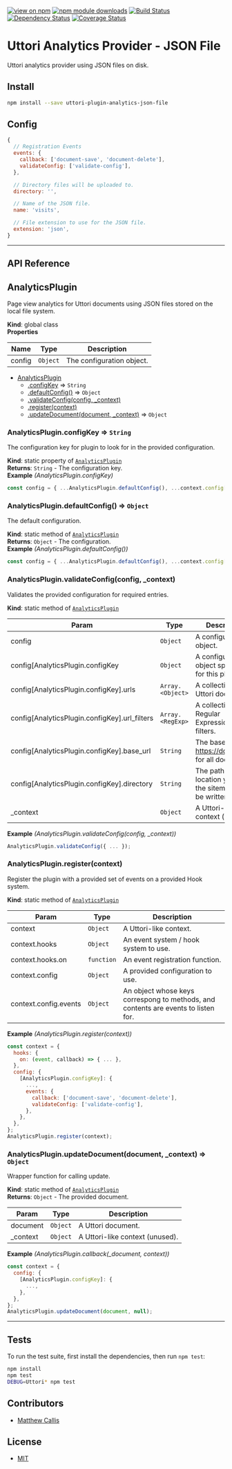 [![view on npm](http://img.shields.io/npm/v/uttori-plugin-analytics-json-file.svg)](https://www.npmjs.org/package/uttori-plugin-analytics-json-file)
[![npm module downloads](http://img.shields.io/npm/dt/uttori-plugin-analytics-json-file.svg)](https://www.npmjs.org/package/uttori-plugin-analytics-json-file)
[![Build Status](https://travis-ci.org/uttori/uttori-plugin-analytics-json-file.svg?branch=master)](https://travis-ci.org/uttori/uttori-plugin-analytics-json-file)
[![Dependency Status](https://david-dm.org/uttori/uttori-plugin-analytics-json-file.svg)](https://david-dm.org/uttori/uttori-plugin-analytics-json-file)
[![Coverage Status](https://coveralls.io/repos/uttori/uttori-plugin-analytics-json-file/badge.svg?branch=master)](https://coveralls.io/r/uttori/uttori-plugin-analytics-json-file?branch=master)

# Uttori Analytics Provider - JSON File

Uttori analytics provider using JSON files on disk.

## Install

```bash
npm install --save uttori-plugin-analytics-json-file
```

## Config

```js
{
  // Registration Events
  events: {
    callback: ['document-save', 'document-delete'],
    validateConfig: ['validate-config'],
  },

  // Directory files will be uploaded to.
  directory: '',

  // Name of the JSON file.
  name: 'visits',

  // File extension to use for the JSON file.
  extension: 'json',
}
```

* * *

## API Reference

<a name="AnalyticsPlugin"></a>

## AnalyticsPlugin
Page view analytics for Uttori documents using JSON files stored on the local file system.

**Kind**: global class  
**Properties**

| Name | Type | Description |
| --- | --- | --- |
| config | <code>Object</code> | The configuration object. |


* [AnalyticsPlugin](#AnalyticsPlugin)
    * [.configKey](#AnalyticsPlugin.configKey) ⇒ <code>String</code>
    * [.defaultConfig()](#AnalyticsPlugin.defaultConfig) ⇒ <code>Object</code>
    * [.validateConfig(config, _context)](#AnalyticsPlugin.validateConfig)
    * [.register(context)](#AnalyticsPlugin.register)
    * [.updateDocument(document, _context)](#AnalyticsPlugin.updateDocument) ⇒ <code>Object</code>

<a name="AnalyticsPlugin.configKey"></a>

### AnalyticsPlugin.configKey ⇒ <code>String</code>
The configuration key for plugin to look for in the provided configuration.

**Kind**: static property of [<code>AnalyticsPlugin</code>](#AnalyticsPlugin)  
**Returns**: <code>String</code> - The configuration key.  
**Example** *(AnalyticsPlugin.configKey)*  
```js
const config = { ...AnalyticsPlugin.defaultConfig(), ...context.config[AnalyticsPlugin.configKey] };
```
<a name="AnalyticsPlugin.defaultConfig"></a>

### AnalyticsPlugin.defaultConfig() ⇒ <code>Object</code>
The default configuration.

**Kind**: static method of [<code>AnalyticsPlugin</code>](#AnalyticsPlugin)  
**Returns**: <code>Object</code> - The configuration.  
**Example** *(AnalyticsPlugin.defaultConfig())*  
```js
const config = { ...AnalyticsPlugin.defaultConfig(), ...context.config[AnalyticsPlugin.configKey] };
```
<a name="AnalyticsPlugin.validateConfig"></a>

### AnalyticsPlugin.validateConfig(config, _context)
Validates the provided configuration for required entries.

**Kind**: static method of [<code>AnalyticsPlugin</code>](#AnalyticsPlugin)  

| Param | Type | Description |
| --- | --- | --- |
| config | <code>Object</code> | A configuration object. |
| config[AnalyticsPlugin.configKey | <code>Object</code> | A configuration object specifically for this plugin. |
| config[AnalyticsPlugin.configKey].urls | <code>Array.&lt;Object&gt;</code> | A collection of Uttori documents. |
| config[AnalyticsPlugin.configKey].url_filters | <code>Array.&lt;RegExp&gt;</code> | A collection of Regular Expression URL filters. |
| config[AnalyticsPlugin.configKey].base_url | <code>String</code> | The base URL (ie https://domain.tld) for all documents. |
| config[AnalyticsPlugin.configKey].directory | <code>String</code> | The path to the location you want the sitemap file to be writtent to. |
| _context | <code>Object</code> | A Uttori-like context (unused). |

**Example** *(AnalyticsPlugin.validateConfig(config, _context))*  
```js
AnalyticsPlugin.validateConfig({ ... });
```
<a name="AnalyticsPlugin.register"></a>

### AnalyticsPlugin.register(context)
Register the plugin with a provided set of events on a provided Hook system.

**Kind**: static method of [<code>AnalyticsPlugin</code>](#AnalyticsPlugin)  

| Param | Type | Description |
| --- | --- | --- |
| context | <code>Object</code> | A Uttori-like context. |
| context.hooks | <code>Object</code> | An event system / hook system to use. |
| context.hooks.on | <code>function</code> | An event registration function. |
| context.config | <code>Object</code> | A provided configuration to use. |
| context.config.events | <code>Object</code> | An object whose keys correspong to methods, and contents are events to listen for. |

**Example** *(AnalyticsPlugin.register(context))*  
```js
const context = {
  hooks: {
    on: (event, callback) => { ... },
  },
  config: {
    [AnalyticsPlugin.configKey]: {
      ...,
      events: {
        callback: ['document-save', 'document-delete'],
        validateConfig: ['validate-config'],
      },
    },
  },
};
AnalyticsPlugin.register(context);
```
<a name="AnalyticsPlugin.updateDocument"></a>

### AnalyticsPlugin.updateDocument(document, _context) ⇒ <code>Object</code>
Wrapper function for calling update.

**Kind**: static method of [<code>AnalyticsPlugin</code>](#AnalyticsPlugin)  
**Returns**: <code>Object</code> - The provided document.  

| Param | Type | Description |
| --- | --- | --- |
| document | <code>Object</code> | A Uttori document. |
| _context | <code>Object</code> | A Uttori-like context (unused). |

**Example** *(AnalyticsPlugin.callback(_document, context))*  
```js
const context = {
  config: {
    [AnalyticsPlugin.configKey]: {
      ...,
    },
  },
};
AnalyticsPlugin.updateDocument(document, null);
```

* * *

## Tests

To run the test suite, first install the dependencies, then run `npm test`:

```bash
npm install
npm test
DEBUG=Uttori* npm test
```

## Contributors

* [Matthew Callis](https://github.com/MatthewCallis)

## License

* [MIT](LICENSE)
